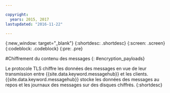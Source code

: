 ```yaml
---

copyright:
  years: 2015, 2017
lastupdated: "2016-11-22"

---
```


{:new_window: target="_blank"}
{:shortdesc: .shortdesc}
{:screen: .screen}
{:codeblock: .codeblock}
{:pre: .pre}


#Chiffrement du contenu des messages
{: #encryption_payloads}

Le protocole TLS chiffre les données des messages en vue de leur transmission entre {{site.data.keyword.messagehub}} et les clients. {{site.data.keyword.messagehub}} stocke les données des messages au repos et les
journaux des messages sur des disques chiffrés.
{:shortdesc}


